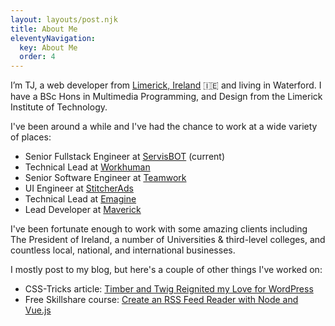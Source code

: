 ```yaml
---
layout: layouts/post.njk
title: About Me
eleventyNavigation:
  key: About Me
  order: 4
---
```


I’m TJ, a web devel­op­er from [Lim­er­ick, Ire­land](https://en.wikipedia.org/wiki/Limerick) 🇮🇪 and liv­ing in Water­ford. I have a BSc Hons in Multimedia Programming, and Design from the Limerick Institute of Technology.

I've been around a while and I've had the chance to work at a wide variety of places:

- Senior Fullstack Engineer at [ServisBOT](https://servisbot.com) (current)
- Technical Lead at [Workhuman](https://www.workhuman.com/)
- Senior Software Engineer at [Teamwork](https://www.teamwork.com/)
- UI Engineer at [StitcherAds](https://stitcherads.com/)
- Technical Lead at [Emagine](https://emagine.ie/)
- Lead Developer at [Maverick](https://www.maverick-intl.com/)

I've been fortunate enough to work with some amazing clients including The President of Ireland, a number of Universities & third-level colleges, and countless local, national, and international businesses.

I mostly post to my blog, but here's a couple of other things I've worked on:

- CSS-Tricks article: [Tim­ber and Twig Reignit­ed my Love for Word­Press](https://css-tricks.com/timber-and-twig-reignited-my-love-for-wordpress/)
- Free Skillshare course: [Create an RSS Feed Reader with Node and Vue.js](https://skl.sh/3eVc2WY)
